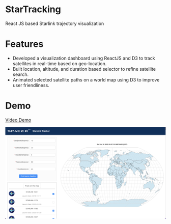 # StarTracking
React JS based Starlink trajectory visualization

# Features
*	Developed a visualization dashboard using ReactJS and D3 to track satellites in real-time based on geo-location.
*	Built location, altitude, and duration based selector to refine satellite search.
*	Animated selected satellite paths on a world map using D3 to improve user friendliness.

# Demo
[Video Demo](https://www.youtube.com/watch?v=g_zHqLKadrA)

![WebPage](https://raw.githubusercontent.com/fengliuwan/StarTracking/main/stracking%20webpage.png)





